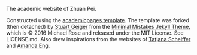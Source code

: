The academic website of Zhuan Pei.

Constructed using the [academicpages template](https://github.com/academicpages/academicpages.github.io). The template was forked (then detached) by [Stuart Geiger](https://github.com/staeiou) from the [Minimal Mistakes Jekyll Theme](https://mmistakes.github.io/minimal-mistakes/), which is © 2016 Michael Rose and released under the MIT License. See LICENSE.md. Also drew inspirations from the websites of [Tatjana Schelffer](https://tscheffler.github.io/) and [Amanda Eng](https://amanda-eng.com/).
